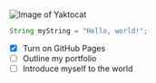 # 
![Image of Yaktocat](https://octodex.github.com/images/yaktocat.png)

``` java
String myString = "Hello, world!";
```

- [x] Turn on GitHub Pages
- [ ] Outline my portfolio
- [ ] Introduce myself to the world
